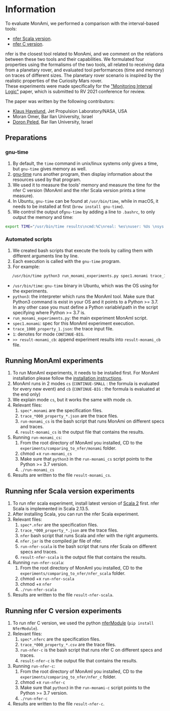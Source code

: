# Information
To evaluate MonAmi, we performed a comparison with the interval-based tools:
* [nfer Scala version](https://github.com/rv-tools/nfer).
* [nfer C version](https://bitbucket.org/seanmk/nfer/src/master/). 

nfer is the closest tool related to MonAmi, and we comment on the relations between these two tools and their capabilities.
We formulated four properties using the formalisms of the two tools, all related to receiving data from a planetary rover, 
and evaluated tool performances (time and memory) on traces of different sizes. 
The planetary rover scenario is inspired by the realistic properties of the Curiosity Mars rover. \
These experiments were made specifically for the ["Monitoring Interval Logic"](https://github.com/moraneus/MonAmI/blob/main/out/papers/Monitoring_Interval_Logic.pdf) paper, 
which is submitted to RV 2021 conference for review.

The paper was written by the following contributors:
* [Klaus Havelund](http://www.havelund.com/), Jet Propulsion Laboratory/NASA, USA
* Moran Omer, Bar Ilan University, Israel
* [Doron Peled](https://u.cs.biu.ac.il/~doronp/), Bar Ilan University, Israel

## Preparations
### gnu-time
1. By default, the `time` command in unix/linux systems only gives a time, but `gnu-time` gives memory as well.
2. [gnu-time](https://www.gnu.org/software/time/) runs another program, then display information about the resources used by that program.
3. We used it to measure the tools' memory and measure the time for the nfer C version (MonAmI and the nfer Scala version prints a time measure).
4. In Ubuntu, `gnu-time` can be found at `/usr/bin/time`, while in macOS, it needs to be installed at first (`brew install gnu-time`).  
5. We control the output of`gnu-time` by adding a line to `.bashrc`, to only output the memory and time:
```bash
export TIME="/usr/bin/time results\ncmd:%C\nreal: %es\nuser: %Us \nsys: %Ss \nmemory: %MKB \ncpu: %P"
```

### Automated scripts   
1. We created bash scripts that execute the tools by calling them with different arguments line by line.
2. Each execution is called with the `gnu-time` program.
3. For example:
```bash
   /usr/bin/time python3 run_monami_experiments.py spec1.monami trace_1000_property_1.json 1) >> result-monami_cb 2>&1
```
* `/usr/bin/time`: `gnu-time` binary in Ubuntu, which was the OS using for the experiments.
* `python3`: the interpreter which runs the MonAmI tool. Make sure that Python3 command is exist in your OS and it points to a Python >= 3.7. \
  In any other case you must define a Python variable\path in the script specifying where Python >= 3.7 is.
* `run_monami_experiments.py`: the main experiment MonAmI script.
* `spec1.monami`: spec for this MonAmI experiment execution.
* `trace_1000_property_1.json`: the trace input file.
* `1`: denotes for mode `CONTINUE-BIG`.
* `>> result-monami_cb`: append experiment results into `result-monami_cb` file.


## Running MonAmI experiments
1. To run MonAmI experiments, it needs to be installed first. For MonAmI installation please follow the [installation instructions](https://github.com/moraneus/MonAmI#installing-monami).
2. MonAmI runs in 2 modes `cs` (`CONTINUE-SMALL` : the formula is evaluated for every new event) and `cb` (`CONTINUE-BIG` : the formula is evaluated at the end only)
3. We explain mode `cs`, but it works the same with mode `cb`.
4. Relevant files:   
    1. `spec*.monami` are the specification files.
    2. `trace_*000_property_*.json` are the trace files.
    3. `run-monami_cs` is the bash script that runs MonAmi on different specs and traces.
    4. `result-monami_cs` is the output file that contains the results.
5. Running `run-monami_cs`:
    1. From the root directory of MonAmI you installed, CD to the `experiments/comparing_to_nfer/monami` folder.
    2. chmod +x `run-monami_cs`
    3. Make sure that `python3` in the `run-monami_cs` script points to the Python >= 3.7 version.  
    4. `./run-monami_cs`
6. Results are written to the file `result-monami_cs`.
    
## Running nfer Scala version experiments
1. To run nfer scala experiment, install latest version of [Scala 2](https://www.scala-lang.org/download/scala2.html) first. nfer Scala is implemented in Scala 2.13.5.
2. After installing Scala, you can run the nfer Scala experiment.
3. Relevant files:   
    1. `spec*.nfer` are the specification files.
    2. `trace_*000_property_*.json` are the trace files.
    3. `nfer` bash script that runs Scala and nfer with the right arguments.
    4. `nfer.jar` is the compiled jar file of nfer.    
    5. `run-nfer-scala` is the bash script that runs nfer Scala on different specs and traces.
    6. `result-nfer-scala` is the output file that contains the results.
4. Running `run-nfer-scala`:
    1. From the root directory of MonAmI you installed, CD to the `experiments/comparing_to_nfer/nfer_scala` folder.
    2. chmod +x `run-nfer-scala`
    3. chmod +x `nfer`
    4. `./run-nfer-scala`
5. Results are written to the file `result-nfer-scala`.
    
## Running nfer C version experiments
1. To run nfer C version, we used the python [nferModule](https://pypi.org/project/NferModule/) (`pip install NferModule`).
2. Relevant files:   
    1. `spec*.nferc` are the specification files.
    2. `trace_*000_property_*.csv` are the trace files.
    4. `run-nfer-c` is the bash script that runs nfer C on different specs and traces.
    5. `result-nfer-c` is the output file that contains the results.
4. Running `run-nfer-c`:
    1. From the root directory of MonAmI you installed, CD to the `experiments/comparing_to_nfer/nfer_c` folder.
    2. chmod +x `run-nfer-c`
    3. Make sure that `python3` in the `run-monami-c` script points to the Python >= 3.7 version.  
    3. `./run-nfer-c`
5. Results are written to the file `result-nfer-c`.
